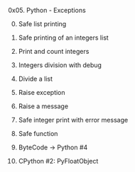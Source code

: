 0x05. Python - Exceptions

0. Safe list printing

1. Safe printing of an integers list

2. Print and count integers

3. Integers division with debug

4. Divide a list

5. Raise exception

6. Raise a message

7. Safe integer print with error message

8. Safe function

9. ByteCode -> Python #4

10. CPython #2: PyFloatObject
